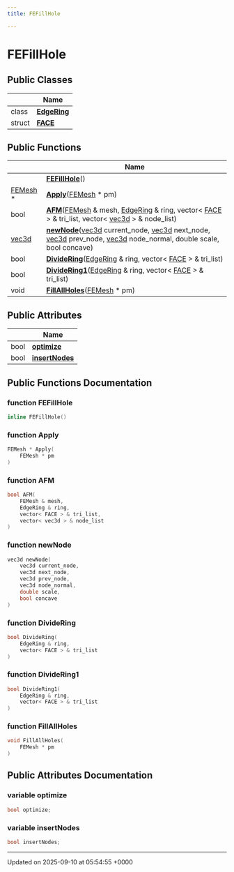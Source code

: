 ```yaml
---
title: FEFillHole

---
```


# FEFillHole





## Public Classes

|                | Name           |
| -------------- | -------------- |
| class | **[EdgeRing](../Classes/classFEFillHole_1_1EdgeRing.md)**  |
| struct | **[FACE](../Classes/structFEFillHole_1_1FACE.md)**  |

## Public Functions

|                | Name           |
| -------------- | -------------- |
| | **[FEFillHole](../Classes/classFEFillHole.md#function-fefillhole)**() |
| [FEMesh](../Classes/classFEMesh.md) * | **[Apply](../Classes/classFEFillHole.md#function-apply)**([FEMesh](../Classes/classFEMesh.md) * pm) |
| bool | **[AFM](../Classes/classFEFillHole.md#function-afm)**([FEMesh](../Classes/classFEMesh.md) & mesh, [EdgeRing](../Classes/classFEFillHole_1_1EdgeRing.md) & ring, vector< [FACE](../Classes/structFEFillHole_1_1FACE.md) > & tri_list, vector< [vec3d](../Classes/classvec3d.md) > & node_list) |
| [vec3d](../Classes/classvec3d.md) | **[newNode](../Classes/classFEFillHole.md#function-newnode)**([vec3d](../Classes/classvec3d.md) current_node, [vec3d](../Classes/classvec3d.md) next_node, [vec3d](../Classes/classvec3d.md) prev_node, [vec3d](../Classes/classvec3d.md) node_normal, double scale, bool concave) |
| bool | **[DivideRing](../Classes/classFEFillHole.md#function-dividering)**([EdgeRing](../Classes/classFEFillHole_1_1EdgeRing.md) & ring, vector< [FACE](../Classes/structFEFillHole_1_1FACE.md) > & tri_list) |
| bool | **[DivideRing1](../Classes/classFEFillHole.md#function-dividering1)**([EdgeRing](../Classes/classFEFillHole_1_1EdgeRing.md) & ring, vector< [FACE](../Classes/structFEFillHole_1_1FACE.md) > & tri_list) |
| void | **[FillAllHoles](../Classes/classFEFillHole.md#function-fillallholes)**([FEMesh](../Classes/classFEMesh.md) * pm) |

## Public Attributes

|                | Name           |
| -------------- | -------------- |
| bool | **[optimize](../Classes/classFEFillHole.md#variable-optimize)**  |
| bool | **[insertNodes](../Classes/classFEFillHole.md#variable-insertnodes)**  |

## Public Functions Documentation

### function FEFillHole

```cpp
inline FEFillHole()
```


### function Apply

```cpp
FEMesh * Apply(
    FEMesh * pm
)
```


### function AFM

```cpp
bool AFM(
    FEMesh & mesh,
    EdgeRing & ring,
    vector< FACE > & tri_list,
    vector< vec3d > & node_list
)
```


### function newNode

```cpp
vec3d newNode(
    vec3d current_node,
    vec3d next_node,
    vec3d prev_node,
    vec3d node_normal,
    double scale,
    bool concave
)
```


### function DivideRing

```cpp
bool DivideRing(
    EdgeRing & ring,
    vector< FACE > & tri_list
)
```


### function DivideRing1

```cpp
bool DivideRing1(
    EdgeRing & ring,
    vector< FACE > & tri_list
)
```


### function FillAllHoles

```cpp
void FillAllHoles(
    FEMesh * pm
)
```


## Public Attributes Documentation

### variable optimize

```cpp
bool optimize;
```


### variable insertNodes

```cpp
bool insertNodes;
```


-------------------------------

Updated on 2025-09-10 at 05:54:55 +0000